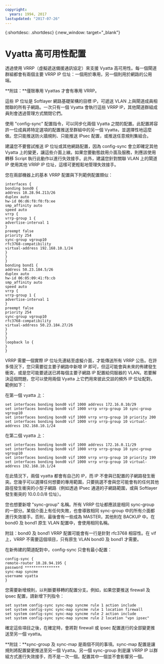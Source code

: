 ```yaml
---
copyright:
  years: 1994, 2017
lastupdated: "2017-07-26"
---
```


{:shortdesc: .shortdesc}
{:new_window: target="_blank"}

# Vyatta 高可用性配置

透過使用 VRRP（虛擬遞送備援通訊協定）來支援 Vyatta 高可用性。每一個閘道群組都會有兩個主要 VRRP IP 位址：一個用於專用，另一個則用於網路的公用端。 

**附註：**僅限專用 Vyattas 才會有專用 VRRP。 

這些 IP 位址是 Softlayer 網路基礎架構的目標 IP，可遞送 VLAN 上與閘道成員相關聯的所有子網路。一次只有一個 Vyatta 會執行這些 VRRP IP，其他閘道群組成員則會透過管理方式關閉它們。

使用 "config-sync" 配置指令，可以同步化兩個 Vyatta 之間的配置。此配置將容許一位成員將特定選項的配置推送至群組中的另一個 Vyatta，並選擇性地這麼做。您只能推送防火牆規則、只能推送 IPsec 配置，或推送任意規則集組合。 

建議您不要嘗試推送 IP 位址或其他網路配置，因為 config-sync 會立即確定其他 Vyatta 上的變更，讓這些介面上線。如果您要動態啟用介面及服務，則應該使用轉移 Script 執行此動作以進行失效接手。此外，建議您針對關聯 VLAN 上的閘道 IP 使用其他 VRRP IP 位址，這樣可更輕鬆地管理失效接手。

您在兩部機器上的基本 VRRP 配置與下列範例配置類似：

    interfaces {
    bonding bond0 {
    address 10.28.94.213/26
    duplex auto
    hw-id 06:d6:f8:f0:fb:ee
    smp_affinity auto
    speed auto
    vrrp {
    vrrp-group 1 {
    advertise-interval 1
    }
    preempt false
    priority 254
    sync-group vgroup10
    rfc3768-compatibility
    virtual-address 192.168.10.1/24
    }
    }
    }
    bonding bond1 {
    address 50.23.184.5/26
    duplex auto
    hw-id 06:05:09:41:fb:cb
    smp_affinity auto
    speed auto
    vrrp {
    vrrp-group 1 {
    advertise-interval 1
    }
    preempt false
    priority 254
    sync-group vgroup10
    rfc3768-compatibility
    virtual-address 50.23.184.27/26
    }
    }
    }
    loopback lo {
    }
    }

VRRP 需要一個實際 IP 位址先連結至虛擬介面，才能傳送所有 VRRP 公告。在許多情況下，您只需要從主要子網路中新增 IP 即可，但這可能會與未來的佈建發生衝突，或是您可能要遞送已將每個主要子網路 IP 配置給伺服器的 VLAN。若要解決這個問題，您可以使用兩個 Vyatta 上它們用來彼此交談的頻外 IP 位址配對。範例如下：

在第一個 vyatta 上：

    set interfaces bonding bond0 vif 1000 address 172.16.0.10/29
    set interfaces bonding bond0 vif 1000 vrrp vrrp-group 10 sync-group vgroup10
    set interfaces bonding bond0 vif 1000 vrrp vrrp-group 10 priority 200
    set interfaces bonding bond0 vif 1000 vrrp vrrp-group 10 virtual-address 192.168.10.1/24

在第二個 vyatta 上：

    set interfaces bonding bond0 vif 1000 address 172.16.0.11/29
    set interfaces bonding bond0 vif 1000 vrrp vrrp-group 10 sync-group vgroup10
    set interfaces bonding bond0 vif 1000 vrrp vrrp-group 10 priority 199
    set interfaces bonding bond0 vif 1000 vrrp vrrp-group 10 virtual-address 192.168.10.1/24

在此情況下，兩個 vyatta 都會有自己的 IP，而 IP 不會與已配置的子網路發生衝突。您幾乎可以選擇任何想要的專用範圍，只要挑選不會與您可能會有的任何其他路徑發生衝突的小型子網路（例如透過 IPsec 通道的子網路範圍，或與 Softlayer 發生衝突的 10.0.0.0/8 位址）。

您也想要新增 "sync-group" 名稱。所有 VRRP 位址都應該是相同 sync-group 的一部分。某個介面上有任何失敗，也會導致相同 sync-group 中的所有介面都進行失效接手。否則，最後會有一些成為 MASTER，其他則在 BACKUP 中。在 bond0 及 bond1 原生 VLAN 配置中，會使用相同名稱。

附註：bond0 及 bond1 VRRP 配置可能會有一行是針對 rfc3768 相容性。在 vif 上，VRRP 不需要這個項目，只有原生 VLAN bond0 及 bond1 才需要。

在新佈建的閘道配對中，config-sync 只會有最小配置：


    config-sync {
    remote-router 10.28.94.195 {
    password ****************
    sync-map syncme
    username vyatta
    }

您需要新增規則，以判斷要移轉的配置分支。例如，如果您要推送 firewall 及 ipsec 配置，請新增下列指令：


    set system config-sync sync-map syncme rule 1 action include
    set system config-sync sync-map syncme rule 1 location firewall
    set system config-sync sync-map syncme rule 2 action include
    set system config-sync sync-map syncme rule 2 location "vpn ipsec"

確定這些項目之後，在確定時，會將對 firewall 或 ipsec 配置進行的全部變更推送至另一個 vyatta。

**附註：**sync-group 及 sync-map 是兩個不同的事項。sync-map 配置是讓規則將配置變更推送至另一個 Vyatta。另一個 sync-group 則是讓 VRRP IP 以群組方式進行失效接手，而不是一次一個。配置其中一個並不會影響另一個。
